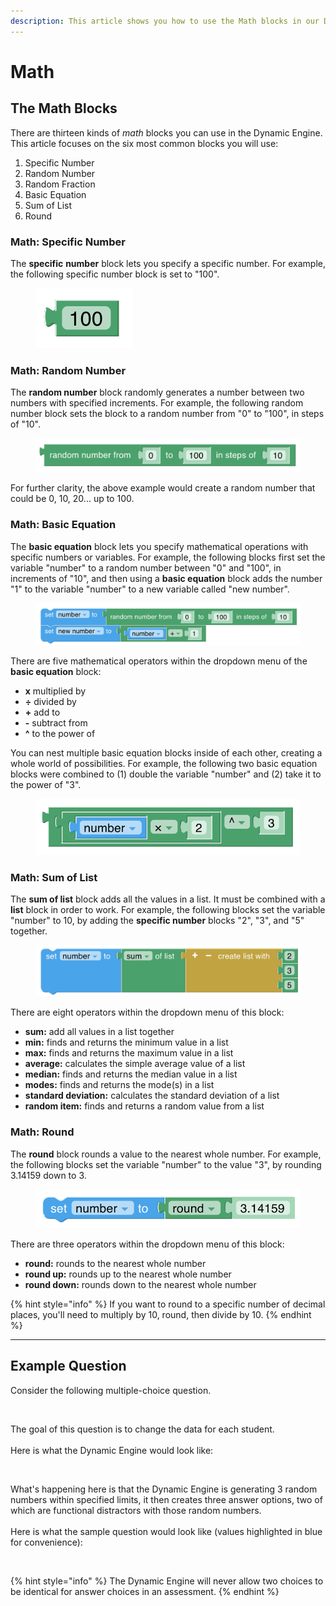 ```yaml
---
description: This article shows you how to use the Math blocks in our Dynamic Engine.
---
```


# Math

## The Math Blocks

There are thirteen kinds of _math_ blocks you can use in the Dynamic Engine. This article focuses on the six most common blocks you will use:

1. Specific Number
2. Random Number
3. Random Fraction
4. Basic Equation
5. Sum of List
6. Round

### Math: Specific Number

The **specific** **number** block lets you specify a specific number. For example, the following specific number block is set to "100".

<figure><img src="../../../../.gitbook/assets/Screen Shot 2024-06-03 at 5-31-06 PM-png.png" alt=""><figcaption></figcaption></figure>

### Math: Random Number

The **random number** block randomly generates a number between two numbers with specified increments. For example, the following random number block sets the block to a random number from "0" to "100", in steps of "10".

<figure><img src="../../../../.gitbook/assets/Screen Shot 2024-06-03 at 5-31-53 PM-png.png" alt=""><figcaption></figcaption></figure>

For further clarity, the above example would create a random number that could be 0, 10, 20... up to 100.

### Math: Basic Equation

The **basic equation** block lets you specify mathematical operations with specific numbers or variables. For example, the following blocks first set the variable "number" to a random number between "0" and "100", in increments of "10", and then using a **basic equation** block adds the number "1" to the variable "number" to a new variable called "new number".

<figure><img src="../../../../.gitbook/assets/Screen Shot 2024-06-03 at 5-40-41 PM-png.png" alt=""><figcaption></figcaption></figure>

There are five mathematical operators within the dropdown menu of the **basic equation** block:

* **x** multiplied by
* **÷** divided by
* **+** add to
* **-** subtract from
* **^** to the power of

You can nest multiple basic equation blocks inside of each other, creating a whole world of possibilities. For example, the following two basic equation blocks were combined to (1) double the variable "number" and (2) take it to the power of "3".

<figure><img src="../../../../.gitbook/assets/Screen Shot 2024-06-03 at 5-49-53 PM-png.png" alt=""><figcaption></figcaption></figure>

### Math: Sum of List

The **sum of list** block adds all the values in a list. It must be combined with a **list** block in order to work. For example, the following blocks set the variable "number" to 10, by adding the **specific number** blocks "2", "3", and "5" together.

<figure><img src="../../../../.gitbook/assets/Screen Shot 2024-06-03 at 5-45-30 PM-png.png" alt=""><figcaption></figcaption></figure>

There are eight operators within the dropdown menu of this block:

* **sum:** add all values in a list together
* **min:** finds and returns the minimum value in a list
* **max:** finds and returns the maximum value in a list
* **average:** calculates the simple average value of a list
* **median:** finds and returns the median value in a list
* **modes:** finds and returns the mode(s) in a list
* **standard deviation:** calculates the standard deviation of a list
* **random item:** finds and returns a random value from a list

### Math: Round

The **round** block rounds a value to the nearest whole number. For example, the following blocks set the variable "number" to the value "3", by rounding 3.14159 down to 3.

<figure><img src="../../../../.gitbook/assets/Screen Shot 2024-06-03 at 5-46-23 PM-png.png" alt=""><figcaption></figcaption></figure>

There are three operators within the dropdown menu of this block:

* **round:** rounds to the nearest whole number
* **round up:** rounds up to the nearest whole number
* **round down:** rounds down to the nearest whole number

{% hint style="info" %}
If you want to round to a specific number of decimal places, you'll need to multiply by 10, round, then divide by 10.
{% endhint %}

***

## Example Question

Consider the following multiple-choice question.

<figure><img src="../../../../.gitbook/assets/Screenshot 2024-12-05 at 4.42.41 PM.png" alt=""><figcaption></figcaption></figure>

The goal of this question is to change the data for each student.\
\
Here is what the Dynamic Engine would look like:

<figure><img src="../../../../.gitbook/assets/Screenshot 2024-12-05 at 4.46.25 PM.png" alt=""><figcaption></figcaption></figure>

What's happening here is that the Dynamic Engine is generating 3 random numbers within specified limits, it then creates three answer options, two of which are functional distractors with those random numbers.\
\
Here is what the sample question would look like (values highlighted in blue for convenience):

<figure><img src="../../../../.gitbook/assets/Screenshot 2024-12-05 at 4.47.43 PM.png" alt=""><figcaption></figcaption></figure>

{% hint style="info" %}
The Dynamic Engine will never allow two choices to be identical for answer choices in an assessment.
{% endhint %}

